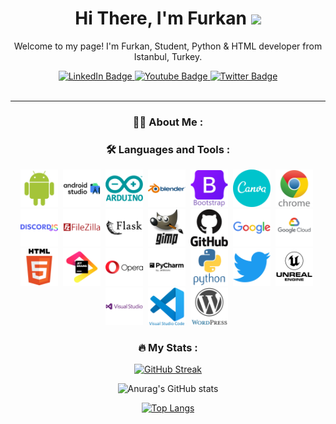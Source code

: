 <div align="center">
  <h1>
  Hi There, I'm Furkan
  <img src="https://media.giphy.com/media/hvRJCLFzcasrR4ia7z/giphy.gif" width="30px"/>
  </h1>
  
  Welcome to my page!
  I'm Furkan, Student, Python & HTML developer from Istanbul, Turkey.

  <div id="badges">
    <a href="https://github.com/yfrkn">
      <img src="https://img.shields.io/badge/LinkedIn-blue?style=for-the-badge&logo=linkedin&logoColor=white" alt="LinkedIn Badge"/>
    </a>
    <a href="https://www.youtube.com/channel/UCkbRXO_iWmgThZJPRt70D1g">
      <img src="https://img.shields.io/badge/YouTube-red?style=for-the-badge&logo=youtube&logoColor=white" alt="Youtube Badge"/>
    </a>
    <a href="https://twitter.com/yfrknk">
      <img src="https://img.shields.io/badge/Twitter-blue?style=for-the-badge&logo=twitter&logoColor=white" alt="Twitter Badge"/>
    </a>
  </div>
  
  <img src="https://komarev.com/ghpvc/?username=yfrkn&style=flat-square&color=blue" alt=""/>
  
  <hr>


### :technologist: About Me :
  
### :hammer_and_wrench: Languages and Tools :
<div>
  <img src="https://github.com/devicons/devicon/blob/master/icons/android/android-original.svg" title="A" alt="A" width="60" height="60"/>&nbsp;
  <img src="https://github.com/devicons/devicon/blob/master/icons/androidstudio/androidstudio-original-wordmark.svg" title="A" alt="A" width="60" height="60"/>&nbsp;
  <img src="https://github.com/devicons/devicon/blob/master/icons/arduino/arduino-original-wordmark.svg" title="A" alt="A" width="60" height="60"/>&nbsp;
  <img src="https://github.com/devicons/devicon/blob/master/icons/blender/blender-original-wordmark.svg" title="A" alt="A" width="60" height="60"/>&nbsp;
  <img src="https://github.com/devicons/devicon/blob/master/icons/bootstrap/bootstrap-original-wordmark.svg" title="A" alt="A" width="60" height="60"/>&nbsp;
  <img src="https://github.com/devicons/devicon/blob/master/icons/canva/canva-original.svg" title="A" alt="A" width="60" height="60"/>&nbsp;
  <img src="https://github.com/devicons/devicon/blob/master/icons/chrome/chrome-original-wordmark.svg" title="A" alt="A" width="60" height="60"/>&nbsp;
  <img src="https://github.com/devicons/devicon/blob/master/icons/discordjs/discordjs-original-wordmark.svg" title="A" alt="A" width="60" height="60"/>&nbsp;
  <img src="https://github.com/devicons/devicon/blob/master/icons/filezilla/filezilla-plain-wordmark.svg" title="A" alt="A" width="60" height="60"/>&nbsp;
  <img src="https://github.com/devicons/devicon/blob/master/icons/flask/flask-original-wordmark.svg" title="A" alt="A" width="60" height="60"/>&nbsp;
  <img src="https://github.com/devicons/devicon/blob/master/icons/gimp/gimp-original-wordmark.svg" title="A" alt="A" width="60" height="60"/>&nbsp;
  <img src="https://github.com/devicons/devicon/blob/master/icons/github/github-original-wordmark.svg" title="A" alt="A" width="60" height="60"/>&nbsp;
  <img src="https://github.com/devicons/devicon/blob/master/icons/google/google-original-wordmark.svg" title="A" alt="A" width="60" height="60"/>&nbsp;
  <img src="https://github.com/devicons/devicon/blob/master/icons/googlecloud/googlecloud-original-wordmark.svg" title="A" alt="A" width="60" height="60"/>&nbsp;
  <img src="https://github.com/devicons/devicon/blob/master/icons/html5/html5-original-wordmark.svg" title="A" alt="A" width="60" height="60"/>&nbsp;
  <img src="https://github.com/devicons/devicon/blob/master/icons/jetbrains/jetbrains-original.svg" title="A" alt="A" width="60" height="60"/>&nbsp;
  <img src="https://github.com/devicons/devicon/blob/master/icons/opera/opera-original-wordmark.svg" title="A" alt="A" width="60" height="60"/>&nbsp;
  <img src="https://github.com/devicons/devicon/blob/master/icons/pycharm/pycharm-original-wordmark.svg" title="A" alt="A" width="60" height="60"/>&nbsp;
  <img src="https://github.com/devicons/devicon/blob/master/icons/python/python-original-wordmark.svg" title="A" alt="A" width="60" height="60"/>&nbsp;
  <img src="https://github.com/devicons/devicon/blob/master/icons/twitter/twitter-original.svg" title="A" alt="A" width="60" height="60"/>&nbsp;
  <img src="https://github.com/devicons/devicon/blob/master/icons/unrealengine/unrealengine-original-wordmark.svg" title="A" alt="A" width="60" height="60"/>&nbsp;
  <img src="https://github.com/devicons/devicon/blob/master/icons/visualstudio/visualstudio-plain-wordmark.svg" title="A" alt="A" width="60" height="60"/>&nbsp;
  <img src="https://github.com/devicons/devicon/blob/master/icons/vscode/vscode-original-wordmark.svg" title="A" alt="A" width="60" height="60"/>&nbsp;
  <img src="https://github.com/devicons/devicon/blob/master/icons/wordpress/wordpress-original.svg" title="A" alt="A" width="60" height="60"/>&nbsp;
</div>
  
### :fire: My Stats :

[![GitHub Streak](http://github-readme-streak-stats.herokuapp.com?user=yfrkn&theme=dark)](https://git.io/streak-stats)
  
![Anurag's GitHub stats](https://github-readme-stats.vercel.app/api?username=yfrkn&show_icons=true&theme=codeSTACKr)

[![Top Langs](https://github-readme-stats.vercel.app/api/top-langs/?username=yfrkn&layout=compact&theme=codeSTACKr)](https://github.com/anuraghazra/github-readme-stats)

</div>
  

